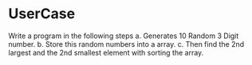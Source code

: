 # UserCase

Write a program in the following steps
a. Generates 10 Random 3 Digit number.
b. Store this random numbers into a array. 
c. Then find the 2nd largest and the 2nd smallest element with sorting the array.
